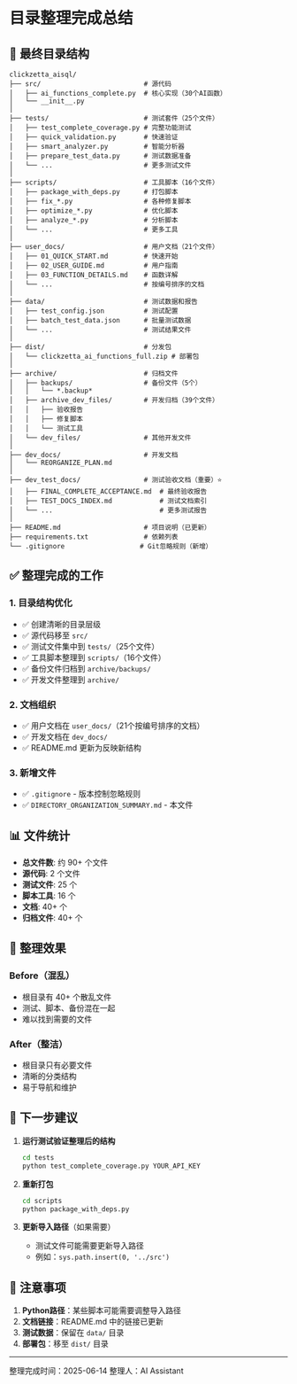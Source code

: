# 目录整理完成总结

## 📁 最终目录结构

```
clickzetta_aisql/
├── src/                          # 源代码
│   ├── ai_functions_complete.py  # 核心实现（30个AI函数）
│   └── __init__.py
│
├── tests/                        # 测试套件（25个文件）
│   ├── test_complete_coverage.py # 完整功能测试
│   ├── quick_validation.py       # 快速验证
│   ├── smart_analyzer.py         # 智能分析器
│   ├── prepare_test_data.py      # 测试数据准备
│   └── ...                       # 更多测试文件
│
├── scripts/                      # 工具脚本（16个文件）
│   ├── package_with_deps.py      # 打包脚本
│   ├── fix_*.py                  # 各种修复脚本
│   ├── optimize_*.py             # 优化脚本
│   ├── analyze_*.py              # 分析脚本
│   └── ...                       # 更多工具
│
├── user_docs/                    # 用户文档（21个文件）
│   ├── 01_QUICK_START.md         # 快速开始
│   ├── 02_USER_GUIDE.md          # 用户指南
│   ├── 03_FUNCTION_DETAILS.md    # 函数详解
│   └── ...                       # 按编号排序的文档
│
├── data/                         # 测试数据和报告
│   ├── test_config.json          # 测试配置
│   ├── batch_test_data.json      # 批量测试数据
│   └── ...                       # 测试结果文件
│
├── dist/                         # 分发包
│   └── clickzetta_ai_functions_full.zip # 部署包
│
├── archive/                      # 归档文件
│   ├── backups/                  # 备份文件（5个）
│   │   └── *.backup*
│   ├── archive_dev_files/        # 开发归档（39个文件）
│   │   ├── 验收报告
│   │   ├── 修复脚本
│   │   └── 测试工具
│   └── dev_files/                # 其他开发文件
│
├── dev_docs/                     # 开发文档
│   └── REORGANIZE_PLAN.md
│
├── dev_test_docs/                # 测试验收文档（重要）⭐
│   ├── FINAL_COMPLETE_ACCEPTANCE.md  # 最终验收报告
│   ├── TEST_DOCS_INDEX.md            # 测试文档索引
│   └── ...                           # 更多测试报告
│
├── README.md                     # 项目说明（已更新）
├── requirements.txt              # 依赖列表
└── .gitignore                   # Git忽略规则（新增）
```

## ✅ 整理完成的工作

### 1. 目录结构优化
- ✅ 创建清晰的目录层级
- ✅ 源代码移至 `src/`
- ✅ 测试文件集中到 `tests/`（25个文件）
- ✅ 工具脚本整理到 `scripts/`（16个文件）
- ✅ 备份文件归档到 `archive/backups/`
- ✅ 开发文件整理到 `archive/`

### 2. 文档组织
- ✅ 用户文档在 `user_docs/`（21个按编号排序的文档）
- ✅ 开发文档在 `dev_docs/`
- ✅ README.md 更新为反映新结构

### 3. 新增文件
- ✅ `.gitignore` - 版本控制忽略规则
- ✅ `DIRECTORY_ORGANIZATION_SUMMARY.md` - 本文件

## 📊 文件统计

- **总文件数**: 约 90+ 个文件
- **源代码**: 2 个文件
- **测试文件**: 25 个
- **脚本工具**: 16 个
- **文档**: 40+ 个
- **归档文件**: 40+ 个

## 🎯 整理效果

### Before（混乱）
- 根目录有 40+ 个散乱文件
- 测试、脚本、备份混在一起
- 难以找到需要的文件

### After（整洁）
- 根目录只有必要文件
- 清晰的分类结构
- 易于导航和维护

## 🚀 下一步建议

1. **运行测试验证整理后的结构**
   ```bash
   cd tests
   python test_complete_coverage.py YOUR_API_KEY
   ```

2. **重新打包**
   ```bash
   cd scripts
   python package_with_deps.py
   ```

3. **更新导入路径**（如果需要）
   - 测试文件可能需要更新导入路径
   - 例如：`sys.path.insert(0, '../src')`

## 📝 注意事项

1. **Python路径**：某些脚本可能需要调整导入路径
2. **文档链接**：README.md 中的链接已更新
3. **测试数据**：保留在 `data/` 目录
4. **部署包**：移至 `dist/` 目录

---

整理完成时间：2025-06-14
整理人：AI Assistant